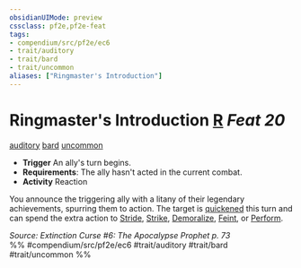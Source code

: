 ```yaml
---
obsidianUIMode: preview
cssclass: pf2e,pf2e-feat
tags:
- compendium/src/pf2e/ec6
- trait/auditory
- trait/bard
- trait/uncommon
aliases: ["Ringmaster's Introduction"]
---
```

# Ringmaster's Introduction  [R](../../Rules/core-rulebook/chapter-9-playing-the-game.md#Actions "Reaction") *Feat 20*  
[auditory](../../Rules/traits/auditory.md)  [bard](../../Rules/traits/bard.md)  [uncommon](../../Rules/traits/uncommon.md)  

- **Trigger** An ally's turn begins.
- **Requirements**: The ally hasn't acted in the current combat.
- **Activity** Reaction

You announce the triggering ally with a litany of their legendary achievements, spurring them to action. The target is [quickened](../../Rules/conditions.md#Quickened) this turn and can spend the extra action to [Stride](../../Rules/actions/stride.md), [Strike](../../Rules/actions/strike.md), [Demoralize](../../Rules/actions/demoralize.md), [Feint](../../Rules/actions/feint.md), or [Perform](../../Rules/actions/perform.md).

*Source: Extinction Curse #6: The Apocalypse Prophet p. 73*  
%% #compendium/src/pf2e/ec6 #trait/auditory #trait/bard #trait/uncommon %%